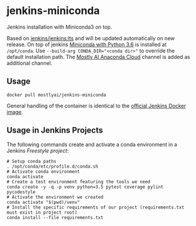 # jenkins-miniconda
Jenkins installation with Miniconda3 on top.

Based on [jenkins/jenkins:lts](https://hub.docker.com/r/jenkins/jenkins/) and will be updated automatically on new release. On top of jenkins [Miniconda with Python 3.6](https://conda.io/miniconda.html) is installed at `/opt/conda`. Use `--build-arg CONDA_DIR="<conda dir>"` to override the default installation path.
The [Mostly AI Anaconda Cloud](https://anaconda.org/mostlyai) channel is added as additional channel.

## Usage
`docker pull mostlyai/jenkins-miniconda`

General handling of the container is identical to the [official Jenkins Docker image](https://github.com/jenkinsci/docker/blob/master/README.md).

## Usage in Jenkins Projects
The following commands create and activate a conda environment in a Jenkins _Freestyle project_:
```
# Setup conda paths
. /opt/conda/etc/profile.d/conda.sh
# Activate conda environment
conda activate
# Create a test environment featuring the tools we need
conda create -y -q -p venv python=3.5 pytest coverage pylint pycodestyle
# Activate the environment we created
conda activate "$(pwd)/venv"
# Install the specific requirements of our project (requirements.txt must exist in project root)
conda install --file requirements.txt
```
